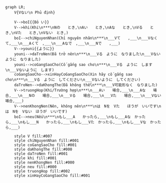 ﻿```mermaid
graph LR;
    V{Vない\n Phủ định}

    V-->boI{{Bỏ い}}
    V-->khi(Khi\n***\nNの　　とき,\nAい　　とき,\nAな　　とき,\nVる　　とき,\nVた　　とき,\nVない　とき,)
    boI-->chiNguyenNhan(Chỉ nguyên nhân\n***\n___Vて　　,___\n___Vなくて,___\n___Aくて　,___\n___Aなで　,___\n___Nで　　,___)
    V-->youni{{ように}}
    youni-->daTroNen(Đã trở nên\n***\n___Vる　ように　なりました\n___Vないように　なりました)
    youni-->coGangSaoCho(Cố gắng sao cho\n***\n___Vる　ように　します\n___Vないように　します)
    coGangSaoCho-->xinHayCoGangSaoCho(Xin hãy cố gắng sao cho\n***\n___Vる　ように　してください\n___Vないように　してください)
    daTroNen-->daKhongThe(Đã không thể\n***\n___V可能形なく　なりました)
    V-->truongHop(Khi/Trường hợp\n***\n___Aい　　場合,___\n___Aな　　場合,___\n___Nの　　場合,___\n___Vる　　場合,___\n___Vた　　場合,___\n___Vない　場合,___)
    V-->nenKhongNen(Nên, không nên\n***\nは　Nを　Vた　　ほうが　いいです\nは　Nを　Vない　ほうが　いいです)
    boI-->neu(Nếu\n***\nもし___A　　かったら,___\nもし___Aな　かったら,___\nもし___N　　かったら,___\nもし___Vた　かったら,___\nもし___Vな　かったら,___)

    style V fill:#007
    style chiNguyenNhan fill:#001
    style coGangSaoCho fill:#001
    style daKhongThe fill:#000
    style daTroNen fill:#001
    style khi fill:#001
    style nenKhongNen fill:#000
    style neu fill:#000
    style truongHop fill:#002
    style xinHayCoGangSaoCho fill:#001
```